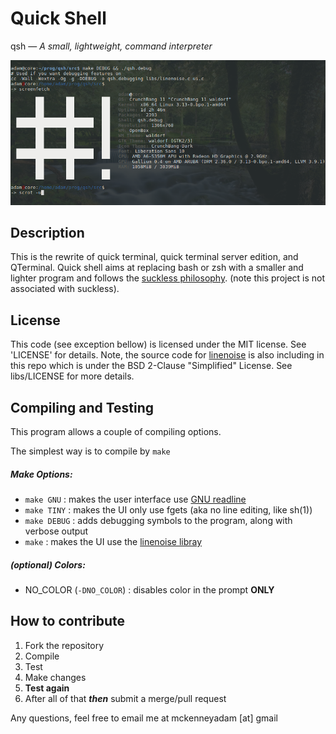Quick Shell
==============
qsh — _A small, lightweight, command interpreter_

![screen shot](https://github.com/mckenney5/qsh/raw/master/sc.png)

## Description
This is the rewrite of quick terminal, quick terminal server edition, and QTerminal. 
Quick shell aims at replacing bash or zsh with a smaller and lighter program and follows
the [suckless philosophy](https://suckless.org/philosophy/). (note this project is not
associated with suckless).

## License
This code (see exception bellow) is licensed under the MIT license. See 'LICENSE' for details. 
Note, the source code for [linenoise](https://github.com/antirez/linenoise) is also including in this repo which is under the BSD 2-Clause "Simplified" License. See libs/LICENSE for more details.

## Compiling and Testing
This program allows a couple of compiling options.

The simplest way is to compile by `make`

##### Make Options:
* `make GNU`	: makes the user interface use [GNU readline](https://tiswww.case.edu/php/chet/readline/rltop.html)
* `make TINY`	: makes the UI only use fgets (aka no line editing, like sh(1))
* `make DEBUG`	: adds debugging symbols to the program, along with verbose output
* `make`	: makes the UI use the [linenoise libray](https://github.com/antirez/linenoise)

##### (optional) Colors:
* NO_COLOR (`-DNO_COLOR`)	: disables color in the prompt **ONLY**

## How to contribute
1. Fork the repository
2. Compile
3. Test
4. Make changes
5. **Test again**
6. After all of that **_then_** submit a merge/pull request

Any questions, feel free to email me at mckenneyadam [at] gmail
